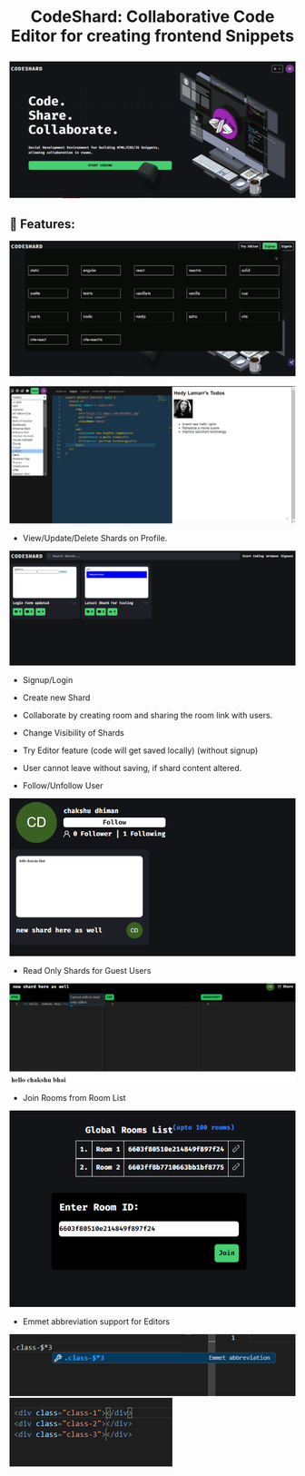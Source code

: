 # <p align="center">CodeShard: Collaborative Code Editor for creating frontend Snippets </p>

![alt text](images/image.png)

## 🚀 Features:

![Try Editor Templates](images/image-10.png)

![alt text](images/shard.png)

- View/Update/Delete Shards on Profile.

![alt text](images/image-3.png)

- Signup/Login
- Create new Shard

- Collaborate by creating room and sharing the room link with users.
- Change Visibility of Shards
- Try Editor feature (code will get saved locally) (without signup)
- User cannot leave without saving, if shard content altered.
- Follow/Unfollow User

![alt text](images/image-4.png)

- Read Only Shards for Guest Users

![alt text](images/image-5.png)

- Join Rooms from Room List

![alt text](images/image-7.png)

- Emmet abbreviation support for Editors

![alt text](images/image-8.png)
![alt text](images/image-9.png)
